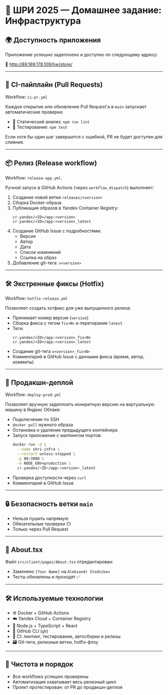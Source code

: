 # 🧩 ШРИ 2025 — Домашнее задание: Инфраструктура

## 🌍 Доступность приложения

Приложение успешно задеплоено и доступно по следующему адресу:

🔗 http://89.169.178.109/hw/store/

---

## 🧪 CI-пайплайн (Pull Requests)

Workflow: `ci-pr.yml`

Каждое открытие или обновление Pull Request'а в `main` запускает автоматические проверки:

- 🔬 Статический анализ: `npm run lint`
- 🧪 Тестирование: `npm test`

Если хотя бы один шаг завершится с ошибкой, PR не будет доступен для слияния.

---

## 📦 Релиз (Release workflow)

Workflow: `release-app.yml`.

Ручной запуск в GitHub Actions (через `workflow_dispatch`) выполняет:

1. Создание новой ветки `releases/<version>`
2. Сборка Docker-образа
3. Публикация образов в Yandex Container Registry:
   ```
   cr.yandex/<ID>/app:<version>
   cr.yandex/<ID>/app:<version>_latest
   ```
4. Создание GitHub Issue с подробностями:
   - Версия
   - Автор
   - Дата
   - Список изменений
   - Ссылка на образ
5. Добавление git-тега: `v<version>`

---

## 🛠 Экстренные фиксы (Hotfix)

Workflow: `hotfix-release.yml`

Позволяет создать хотфикс для уже выпущенного релиза:

- Принимает номер версии (`version`)
- Сборка фикса с тегом `fix<N>` и перетирание `latest`
- Теги:
  ```
  cr.yandex/<ID>/app:<version>_fix<N>
  cr.yandex/<ID>/app:<version>_latest
  ```
- Создание git-тега `v<version>_fix<N>`
- Комментарий в GitHub Issue с данными фикса (время, автор, коммиты)

---

## 🚀 Продакшн-деплой

Workflow: `deploy-prod.yml`

Позволяет вручную задеплоить конкретную версию на виртуальную машину в Яндекс Облаке:

- Подключение по SSH
- `docker pull` нужного образа
- Остановка и удаление предыдущего контейнера
- Запуск приложения с маппингом портов:
  ```bash
  docker run -d \
    --name shri-infra \
    --restart unless-stopped \
    -p 80:3000 \
    -e NODE_ENV=production \
    cr.yandex/<ID>/app:<version>_latest
  ```
- Проверка доступности через `curl`
- Комментарий в GitHub Issue

---

## 🔒 Безопасность ветки `main`

- Нельзя пушить напрямую
- Обязательные проверки CI
- Только через Pull Request

---

## 🧾 About.tsx

Файл `src/client/pages/About.tsx` отредактирован:
- Заменено `[Your Name]` на `Aleksandr Slednikov`
- Тесты обновлены и проходят ✅

---

## 🛠 Используемые технологии

- ⚙️ Docker + GitHub Actions
- ☁️ Yandex Cloud + Container Registry
- 🧠 Node.js + TypeScript + React
- 🔁 GitHub CLI (`gh`)
- 🧼 CI: линтинг, тестирование, автосборки и релизы
- 🗃 Git-теги, релизные ветки, hotfix-флоу

---

## 🧼 Чистота и порядок

- Все workflows успешно проверены
- Автоматизация охватывает весь релизный цикл
- Проект протестирован: от PR до продакшн-деплоя
